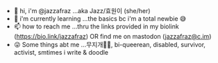 - 👋 hi, i'm @jazzafraz ...aka Jazz/효원이 (she/her)
- 🌱 i'm currently learning ...the basics bc i'm a total newbie 😅
- 📫 how to reach me ...thru the links provided in my biolink (https://bio.link/jazzafraz) OR find me on mastodon (jazzafraz@c.im)
- 😜 Some things abt me ...무지개🌈✨, bi-queerean, disabled, survivor, activist, smtimes i write & doodle
<!---
jazzafraz/jazzafraz is a ✨ special ✨ repository because its `README.md` (this file) appears on your GitHub profile.
You can click the Preview link to take a look at your changes.
--->
